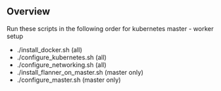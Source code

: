 ## Overview

Run these scripts in the following order for kubernetes master - worker setup

- ./install_docker.sh (all)
- ./configure_kubernetes.sh (all)
- ./configure_networking.sh (all)
- ./install_flanner_on_master.sh (master only)
- ./configure_master.sh (master only)
